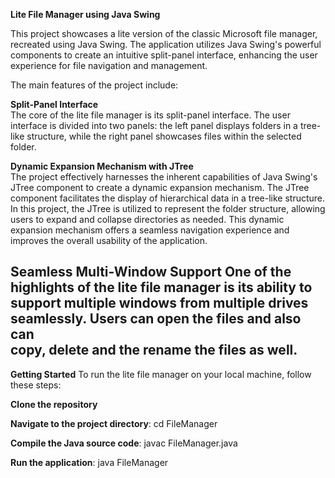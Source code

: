 **Lite File Manager using Java Swing**

This project showcases a lite version of the classic Microsoft file manager, recreated using Java Swing. The application utilizes Java Swing's powerful components to create an intuitive split-panel interface, enhancing the user experience for file navigation and management. 

The main features of the project include:  

  **Split-Panel Interface**  
  The core of the lite file manager is its split-panel interface. The user interface is divided into two panels: the left panel displays folders in a tree-like 
  structure, while the right panel showcases files within the selected folder.  

  **Dynamic Expansion Mechanism with JTree**  
  The project effectively harnesses the inherent capabilities of Java Swing's JTree component to create a dynamic expansion mechanism. The JTree component 
  facilitates the display of hierarchical data in a tree-like structure. In this project, the JTree is utilized to represent the folder structure, allowing users to 
  expand and collapse directories as needed. This dynamic expansion mechanism offers a seamless navigation experience and improves the overall usability of the 
  application.  
  
  **Seamless Multi-Window Support**
  One of the highlights of the lite file manager is its ability to support multiple windows from multiple drives seamlessly. Users can open the files and also can  
  copy, delete and the rename the files as well. 
  ---
 **Getting Started**
  To run the lite file manager on your local machine, follow these steps:
  
  **Clone the repository**  
  
  **Navigate to the project directory**: cd FileManager  
  
  **Compile the Java source code**: javac FileManager.java  
  
  **Run the application**: java FileManager  
  
  

